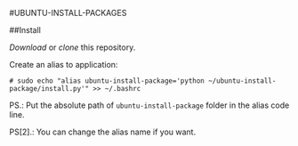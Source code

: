 #UBUNTU-INSTALL-PACKAGES

##Install

*Download* or *clone* this repository.

Create an alias to application:
```
# sudo echo "alias ubuntu-install-package='python ~/ubuntu-install-package/install.py'" >> ~/.bashrc
```
PS.: Put the absolute path of `ubuntu-install-package` folder in the alias code line.

PS[2].: You can change the alias name if you want.